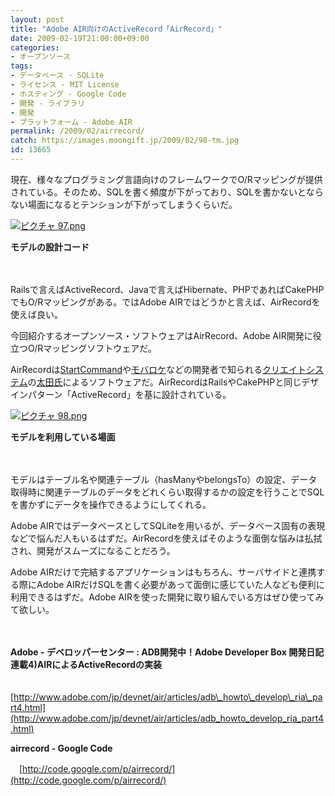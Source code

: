 ```yaml
---
layout: post
title: "Adobe AIR向けのActiveRecord「AirRecord」"
date: 2009-02-19T21:00:00+09:00
categories:
- オープンソース
tags: 
- データベース - SQLite
- ライセンス - MIT License
- ホスティング - Google Code
- 開発 - ライブラリ
- 開発
- プラットフォーム - Adobe AIR
permalink: /2009/02/airrecord/
catch: https://images.moongift.jp/2009/02/98-tm.jpg
id: 13665
---
```

現在、様々なプログラミング言語向けのフレームワークでO/Rマッピングが提供されている。そのため、SQLを書く頻度が下がっており、SQLを書かないとならない場面になるとテンションが下がってしまうくらいだ。

  

[![ピクチャ 97.png](https://images.moongift.jp/2009/02/97-tm.jpg)](https://images.moongift.jp/2009/02/97.png)  
  
**モデルの設計コード**

  

　

  

Railsで言えばActiveRecord、Javaで言えばHibernate、PHPであればCakePHPでもO/Rマッピングがある。ではAdobe AIRではどうかと言えば、AirRecordを使えば良い。

  

今回紹介するオープンソース・ソフトウェアはAirRecord、Adobe AIR開発に役立つO/Rマッピングソフトウェアだ。

  
<!--more-->

AirRecordは[StartCommand](http://www.startcommand.com/)や[モバロケ](http://mloc.jp/)などの開発者で知られる[クリエイトシステム](http://www.cre8system.jp/)の[太田氏](http://tatsuj.in/people/25-%E5%A4%AA%E7%94%B0-%E6%86%B2%E6%B2%BB)によるソフトウェアだ。AirRecordはRailsやCakePHPと同じデザインパターン「ActiveRecord」を基に設計されている。

  

[![ピクチャ 98.png](https://images.moongift.jp/2009/02/98-tm.jpg)](https://images.moongift.jp/2009/02/98.png)  
  
**モデルを利用している場面**

  

　

  

モデルはテーブル名や関連テーブル（hasManyやbelongsTo）の設定、データ取得時に関連テーブルのデータをどれくらい取得するかの設定を行うことでSQLを書かずにデータを操作できるようにしてくれる。

  

Adobe AIRではデータベースとしてSQLiteを用いるが、データベース固有の表現などで悩んだ人もいるはずだ。AirRecordを使えばそのような面倒な悩みは払拭され、開発がスムーズになることだろう。

  

Adobe AIRだけで完結するアプリケーションはもちろん、サーバサイドと連携する際にAdobe AIRだけSQLを書く必要があって面倒に感じていた人なども便利に利用できるはずだ。Adobe AIRを使った開発に取り組んでいる方はぜひ使ってみて欲しい。

  

　

  

**Adobe - デベロッパーセンター : ADB開発中！Adobe Developer Box 開発日記 連載4)AIRによるActiveRecordの実装**  
  
　[http://www.adobe.com/jp/devnet/air/articles/adb\_howto\_develop\_ria\_part4.html](http://www.adobe.com/jp/devnet/air/articles/adb_howto_develop_ria_part4.html)

  

**airrecord - Google Code**  
  
　[http://code.google.com/p/airrecord/](http://code.google.com/p/airrecord/)

  
